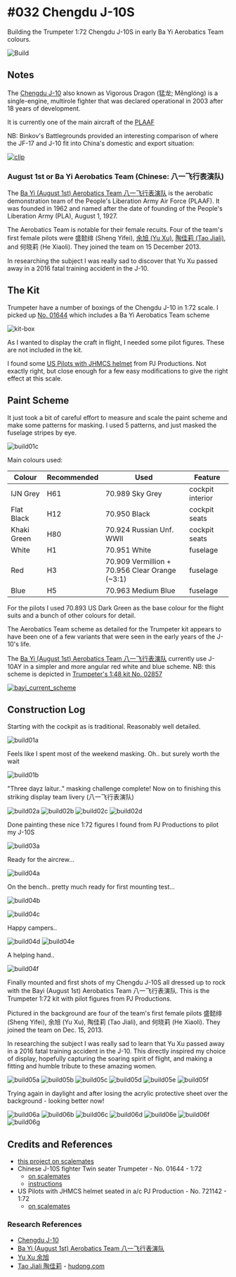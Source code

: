 # #032 Chengdu J-10S

Building the Trumpeter 1:72 Chengdu J-10S in early Ba Yi Aerobatics Team colours.

![Build](./assets/J10S_build.jpg?raw=true)

## Notes

The [Chengdu J-10](https://en.wikipedia.org/wiki/Chengdu_J-10) also known as Vigorous Dragon (猛龙; Měnglóng)
is a single-engine, multirole fighter that was declared operational in 2003 after 18 years of development.

It is currently one of the main aircraft of the [PLAAF](https://en.wikipedia.org/wiki/People%27s_Liberation_Army_Air_Force#Current_inventory)

NB: Binkov's Battlegrounds provided an interesting comparison of where the JF-17 and J-10 fit into China's domestic and export situation:

[![clip](https://img.youtube.com/vi/4TFrYgg7_aU/0.jpg)](https://www.youtube.com/watch?v=4TFrYgg7_aU)

### August 1st or Ba Yi Aerobatics Team (Chinese: 八一飞行表演队)

The [Ba Yi (August 1st) Aerobatics Team 八一飞行表演队](https://en.wikipedia.org/wiki/August_1st_(aerobatic_team))
is the aerobatic demonstration team of the People's Liberation Army Air Force (PLAAF).
It was founded in 1962 and named after the date of founding of the People's Liberation Army (PLA), August 1, 1927.

The Aerobatics Team is notable for their female recuits.
Four of the team's first female pilots were
盛懿绯 (Sheng Yifei),
[余旭 (Yu Xu)](https://en.wikipedia.org/wiki/Yu_Xu),
[陶佳莉 (Tao Jiali)](https://en.wikipedia.org/wiki/Tao_Jiali),
and 何晓莉 (He Xiaoli).
They joined the team on 15 December 2013.

In researching the subject I was really sad to discover that Yu Xu passed away in a 2016 fatal training accident in the J-10.

## The Kit

Trumpeter have a number of boxings of the Chengdu J-10 in 1:72 scale.
I picked up
[No. 01644](https://www.scalemates.com/kits/trumpeter-01644-j-10s-fighter--107127)
which includes a Ba Yi Aerobatics Team scheme

![kit-box](./assets/kit-box.jpg?raw=true)

As I wanted to display the craft in flight, I needed some pilot figures. These are not included in the kit.

I found some
[US Pilots with JHMCS helmet](https://www.scalemates.com/kits/pj-production-721142-us-pilots-with-jhmcs-helmet-seated-in-a-c--1313013)
from PJ Productions. Not exactly right, but close enough for a few easy modifications to give the right effect at this scale.

## Paint Scheme

It just took a bit of careful effort to measure and scale the paint scheme and make some patterns for masking.
I used 5 patterns, and just masked the fuselage stripes by eye.

![build01c](./assets/build01c.jpg?raw=true)

Main colours used:

| Colour       | Recommended | Used                         | Feature |
|--------------|-------------|------------------------------|---------|
| IJN Grey     | H61         | 70.989 Sky Grey                               | cockpit interior |
| Flat Black   | H12         | 70.950 Black                                  | cockpit seats |
| Khaki Green  | H80         | 70.924 Russian Unf. WWII                      | cockpit seats |
| White        | H1          | 70.951 White                                  | fuselage |
| Red          | H3          | 70.909 Vermillion + 70.956 Clear Orange (~3:1) | fuselage |
| Blue         | H5          | 70.963 Medium Blue                            | fuselage |

For the pilots I used 70.893 US Dark Green as the base colour for the flight suits and a bunch of other colours for detail.

The Aerobatics Team scheme as detailed for the Trumpeter kit appears to have been one of a few variants that
were seen in the early years of the J-10's life.

The
[Ba Yi (August 1st) Aerobatics Team 八一飞行表演队](https://en.wikipedia.org/wiki/August_1st_(aerobatic_team))
currently use J-10AY in a simpler and more angular red white and blue scheme.
NB: this scheme is depicted in
[Trumpeter's 1:48 kit No. 02857](https://www.scalemates.com/kits/trumpeter-02857-j-10ay-vigorous-dragon--142720)

[![bayi_current_scheme](./assets/bayi_current_scheme.jpg?raw=true)](https://en.wikipedia.org/wiki/File:China_airforce_J-10.jpg)

## Construction Log

Starting with the cockpit as is traditional. Reasonably well detailed.

![build01a](./assets/build01a.jpg?raw=true)

Feels like I spent most of the weekend masking. Oh.. but surely worth the wait

![build01b](./assets/build01b.jpg?raw=true)

"Three dayz laitur.." masking challenge complete! Now on to finishing this striking display team livery (八一飞行表演队)

![build02a](./assets/build02a.jpg?raw=true)
![build02b](./assets/build02b.jpg?raw=true)
![build02c](./assets/build02c.jpg?raw=true)
![build02d](./assets/build02d.jpg?raw=true)

Done painting these nice 1:72 figures I found from PJ Productions to pilot my J-10S

![build03a](./assets/build03a.jpg?raw=true)

Ready for the aircrew...

![build04a](./assets/build04a.jpg?raw=true)

On the bench.. pretty much ready for first mounting test...

![build04b](./assets/build04b.jpg?raw=true)

![build04c](./assets/build04c.jpg?raw=true)

Happy campers..

![build04d](./assets/build04d.jpg?raw=true)
![build04e](./assets/build04e.jpg?raw=true)

A helping hand..

![build04f](./assets/build04f.jpg?raw=true)

Finally mounted and first shots of my Chengdu J-10S all dressed up to rock with the Bayi (August 1st) Aerobatics Team 八一飞行表演队. This is the Trumpeter 1:72 kit with pilot figures from PJ Productions.

Pictured in the background are four of the team's first female pilots 盛懿绯 (Sheng Yifei), 余旭 (Yu Xu), 陶佳莉 (Tao Jiali), and 何晓莉 (He Xiaoli).
They joined the team on Dec. 15, 2013.

In researching the subject I was really sad to learn that Yu Xu passed away in a 2016 fatal training accident in the J-10.
This directly inspired my choice of display, hopefully capturing the soaring spirit of flight, and making a fitting and humble tribute to these amazing women.

![build05a](./assets/build05a.jpg?raw=true)
![build05b](./assets/build05b.jpg?raw=true)
![build05c](./assets/build05c.jpg?raw=true)
![build05d](./assets/build05d.jpg?raw=true)
![build05e](./assets/build05e.jpg?raw=true)
![build05f](./assets/build05f.jpg?raw=true)

Trying again in daylight and after losing the acrylic protective sheet over the background - looking better now!

![build06a](./assets/build06a.jpg?raw=true)
![build06b](./assets/build06b.jpg?raw=true)
![build06c](./assets/build06c.jpg?raw=true)
![build06d](./assets/build06d.jpg?raw=true)
![build06e](./assets/build06e.jpg?raw=true)
![build06f](./assets/build06f.jpg?raw=true)
![build06g](./assets/build06g.jpg?raw=true)

## Credits and References

* [this project on scalemates](https://www.scalemates.com/profiles/mate.php?id=74137&p=projects&project=115278)
* Chinese J-10S fighter Twin seater Trumpeter - No. 01644 - 1:72
    * [on scalemates](https://www.scalemates.com/kits/trumpeter-01644-j-10s-fighter--107127)
    * [instructions](./assets/01644-instructions.pdf)
* US Pilots with JHMCS helmet seated in a/c PJ Production - No. 721142 - 1:72
    * [on scalemates](https://www.scalemates.com/kits/pj-production-721142-us-pilots-with-jhmcs-helmet-seated-in-a-c--1313013)

### Research References

* [Chengdu J-10](https://en.wikipedia.org/wiki/Chengdu_J-10)
* [Ba Yi (August 1st) Aerobatics Team 八一飞行表演队](https://en.wikipedia.org/wiki/August_1st_(aerobatic_team))
* [Yu Xu 余旭](https://en.wikipedia.org/wiki/Yu_Xu)
* [Tao Jiali 陶佳莉](https://en.wikipedia.org/wiki/Tao_Jiali) - [hudong.com](https://www.hudong.com/wiki/%E9%99%B6%E4%BD%B3%E8%8E%89?view_id=23kv09bcpdq800)
